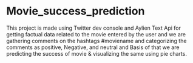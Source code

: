 # Movie_success_prediction
This project is made using Twitter dev console and Aylien Text Api for getting factual data related to the movie entered by the user and we are gathering comments on the hashtags #moviename and categorizing the comments as positive, Negative, and neutral and Basis of that we are predicting the success of movie &amp; visualizing the same using pie charts. 
